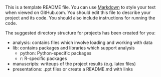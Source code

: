 This is a template README file.  You can use 
[Markdown](https://guides.github.com/features/mastering-markdown/) to style
your text when viewed on GitHub.com.  You should edit this file to describe
your project and its code. You should also include instructions for running
the code.

The suggested directory structure for projects has been created
for you:

* analysis: contains files which involve loading and working with data
* lib: contains packages and libraries which support analysis
  * python: Python-specific packages
  * r: R-specific packages
* manuscripts: writeups of the project results (e.g. latex files)
* presentations: .ppt files or create a README.md with links
